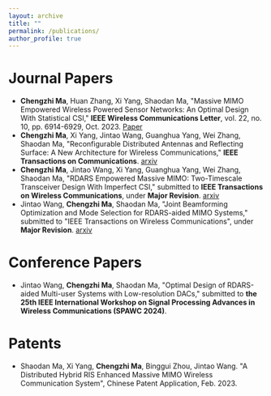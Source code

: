 ```yaml
---
layout: archive
title: ""
permalink: /publications/
author_profile: true
---
```


Journal Papers
======
  * **Chengzhi Ma**, Huan Zhang, Xi Yang, Shaodan Ma, "Massive MIMO Empowered Wireless Powered Sensor Networks: An Optimal Design With Statistical CSI," **IEEE Wireless Communications Letter**, vol. 22, no. 10, pp. 6914-6929, Oct. 2023. [Paper](https://ieeexplore.ieee.org/document/9840903)
  * **Chengzhi Ma**, Xi Yang, Jintao Wang, Guanghua Yang, Wei Zhang, Shaodan Ma, "Reconfigurable Distributed Antennas and Reflecting Surface: A New Architecture for Wireless Communications," **IEEE Transactions on Communications**. [arxiv](https://arxiv.org/abs/2303.06950)
  * **Chengzhi Ma**, Jintao Wang, Xi Yang, Guanghua Yang, Wei Zhang, Shaodan Ma, "RDARS Empowered Massive MIMO: Two-Timescale Transceiver Design With Imperfect CSI," submitted to **IEEE Transactions on Wireless Communications**, under **Major Revision**. [arxiv](https://arxiv.org/abs/2312.08753)
  * Jintao Wang, **Chengzhi Ma**, Shaodan Ma, "Joint Beamforming Optimization and Mode Selection for RDARS-aided MIMO Systems," submitted to "IEEE Transactions on Wireless Communications", under **Major Revision**. [arxiv](https://arxiv.org/abs/2401.11205)

Conference Papers
======
  * Jintao Wang, **Chengzhi Ma**, Shaodan Ma, "Optimal Design of RDARS-aided Multi-user Systems with Low-resolution DACs," submitted to **the 25th IEEE International Workshop on Signal Processing Advances in Wireless Communications (SPAWC 2024)**.

Patents
======
  * Shaodan Ma, Xi Yang, **Chengzhi Ma**, Binggui Zhou, Jintao Wang. "A Distributed Hybrid RIS Enhanced Massive MIMO Wireless Communication System", Chinese Patent Application, Feb. 2023.
